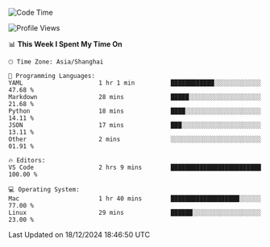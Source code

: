 <!--START_SECTION:waka-->
![Code Time](http://img.shields.io/badge/Code%20Time-523%20hrs%201%20min-blue)

![Profile Views](http://img.shields.io/badge/Profile%20Views-2-blue)

📊 **This Week I Spent My Time On** 

```text
🕑︎ Time Zone: Asia/Shanghai

💬 Programming Languages: 
YAML                     1 hr 1 min          ████████████░░░░░░░░░░░░░   47.68 % 
Markdown                 28 mins             █████░░░░░░░░░░░░░░░░░░░░   21.68 % 
Python                   18 mins             ████░░░░░░░░░░░░░░░░░░░░░   14.11 % 
JSON                     17 mins             ███░░░░░░░░░░░░░░░░░░░░░░   13.11 % 
Other                    2 mins              ░░░░░░░░░░░░░░░░░░░░░░░░░   01.91 % 

🔥 Editors: 
VS Code                  2 hrs 9 mins        █████████████████████████   100.00 % 

💻 Operating System: 
Mac                      1 hr 40 mins        ███████████████████░░░░░░   77.00 % 
Linux                    29 mins             ██████░░░░░░░░░░░░░░░░░░░   23.00 % 
```


 Last Updated on 18/12/2024 18:46:50 UTC
<!--END_SECTION:waka-->
